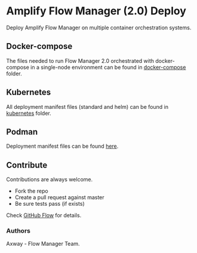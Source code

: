 # Amplify Flow Manager (2.0) Deploy

Deploy Amplify Flow Manager on multiple container orchestration systems.

## Docker-compose

The files needed to run Flow Manager 2.0 orchestrated with docker-compose in a single-node environment can be found in [docker-compose](docker-compose/) folder.

## Kubernetes

All deployment manifest files (standard and helm) can be found in [kubernetes](kubernetes/) folder. 

## Podman

Deployment manifest files can be found [here](podman/).

## Contribute

Contributions are always welcome.

* Fork the repo
* Create a pull request against master
* Be sure tests pass (if exists)

Check [GitHub Flow](https://guides.github.com/introduction/flow/) for details.

### Authors

Axway - Flow Manager Team.
